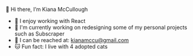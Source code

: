 👋 Hi there, I’m Kiana McCullough

- 🌻 I enjoy working with React
- 🌱 I'm currently working on redesigning some of my personal projects such as Subscraper
- 🌟 I can be reached at: kianamccu@gmail.com
- 🐱 Fun fact: I live with 4 adopted cats

<!---
kianamcc/kianamcc is a ✨ special ✨ repository because its `README.md` (this file) appears on your GitHub profile.
You can click the Preview link to take a look at your changes.
--->
